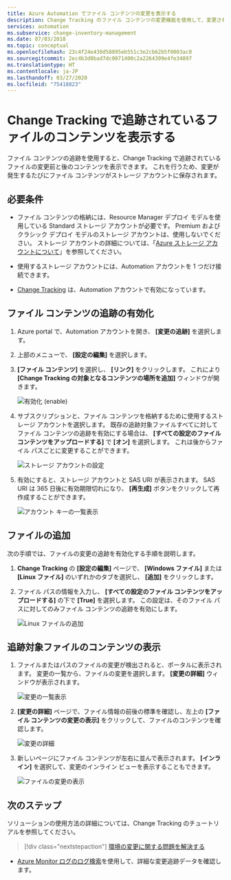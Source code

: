 ```yaml
---
title: Azure Automation でファイル コンテンツの変更を表示する
description: Change Tracking のファイル コンテンツの変更機能を使用して、変更されたファイルのコンテンツを表示できます。
services: automation
ms.subservice: change-inventory-management
ms.date: 07/03/2018
ms.topic: conceptual
ms.openlocfilehash: 23c4f24e430d58895eb551c3e2cb62b5f0003ac0
ms.sourcegitcommit: 2ec4b3d0bad7dc0071400c2a2264399e4fe34897
ms.translationtype: HT
ms.contentlocale: ja-JP
ms.lasthandoff: 03/27/2020
ms.locfileid: "75418823"
---
```

# <a name="view-contents-of-a-file-that-is-being-tracked-with-change-tracking"></a>Change Tracking で追跡されているファイルのコンテンツを表示する

ファイル コンテンツの追跡を使用すると、Change Tracking で追跡されているファイルの変更前と後のコンテンツを表示できます。 これを行うため、変更が発生するたびにファイル コンテンツがストレージ アカウントに保存されます。

## <a name="requirements"></a>必要条件

* ファイル コンテンツの格納には、Resource Manager デプロイ モデルを使用している Standard ストレージ アカウントが必要です。 Premium およびクラシック デプロイ モデルのストレージ アカウントは、使用しないでください。 ストレージ アカウントの詳細については、「[Azure ストレージ アカウントについて](../storage/common/storage-create-storage-account.md)」を参照してください。

* 使用するストレージ アカウントには、Automation アカウントを 1 つだけ接続できます。

* [Change Tracking](automation-change-tracking.md) は、Automation アカウントで有効になっています。

## <a name="enable-file-content-tracking"></a>ファイル コンテンツの追跡の有効化

1. Azure portal で、Automation アカウントを開き、 **[変更の追跡]** を選択します。
2. 上部のメニューで、 **[設定の編集]** を選択します。
3. **[ファイル コンテンツ]** を選択し、 **[リンク]** をクリックします。 これにより **[Change Tracking の対象となるコンテンツの場所を追加]** ウィンドウが開きます。

   ![有効化 (enable)](./media/change-tracking-file-contents/enable.png)

4. サブスクリプションと、ファイル コンテンツを格納するために使用するストレージ アカウントを選択します。 既存の追跡対象ファイルすべてに対してファイル コンテンツの追跡を有効にする場合は、 **[すべての設定のファイル コンテンツをアップロードする]** で **[オン]** を選択します。 これは後からファイル パスごとに変更することができます。

   ![ストレージ アカウントの設定](./media/change-tracking-file-contents/storage-account.png)

5. 有効にすると、ストレージ アカウントと SAS URI が表示されます。 SAS URI は 365 日後に有効期限切れになり、 **[再生成]** ボタンをクリックして再作成することができます。

   ![アカウント キーの一覧表示](./media/change-tracking-file-contents/account-keys.png)

## <a name="add-a-file"></a>ファイルの追加

次の手順では、ファイルの変更の追跡を有効化する手順を説明します。

1. **Change Tracking** の **[設定の編集]** ページで、 **[Windows ファイル]** または **[Linux ファイル]** のいずれかのタブを選択し、 **[追加]** をクリックします。

1. ファイル パスの情報を入力し、 **[すべての設定のファイル コンテンツをアップロードする]** の下で **[True]** を選択します。 この設定は、そのファイル パスに対してのみファイル コンテンツの追跡を有効にします。

   ![Linux ファイルの追加](./media/change-tracking-file-contents/add-linux-file.png)

## <a name="viewing-the-contents-of-a-tracked-file"></a>追跡対象ファイルのコンテンツの表示

1. ファイルまたはパスのファイルの変更が検出されると、ポータルに表示されます。 変更の一覧から、ファイルの変更を選択します。 **[変更の詳細]** ウィンドウが表示されます。

   ![変更の一覧表示](./media/change-tracking-file-contents/change-list.png)

1. **[変更の詳細]** ページで、ファイル情報の前後の標準を確認し、左上の **[ファイル コンテンツの変更の表示]** をクリックして、ファイルのコンテンツを確認します。

   ![変更の詳細](./media/change-tracking-file-contents/change-details.png)

1. 新しいページにファイル コンテンツが左右に並んで表示されます。 **[インライン]** を選択して、変更のインライン ビューを表示することもできます。

   ![ファイルの変更の表示](./media/change-tracking-file-contents/view-file-changes.png)

## <a name="next-steps"></a>次のステップ

ソリューションの使用方法の詳細については、Change Tracking のチュートリアルを参照してください。

> [!div class="nextstepaction"]
> [環境の変更に関する問題を解決する](automation-tutorial-troubleshoot-changes.md)

* [Azure Monitor ログのログ検索](../log-analytics/log-analytics-log-searches.md)を使用して、詳細な変更追跡データを確認します。

